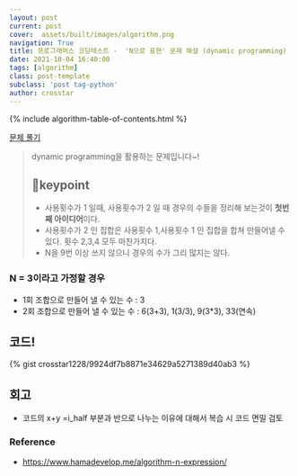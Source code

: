 ```yaml
---
layout: post
current: post
cover:  assets/built/images/algorithm.png
navigation: True
title: 프로그래머스 코딩테스트 -  'N으로 표현' 문제 해설 (dynamic programming)
date: 2021-10-04 16:40:00
tags: [algorithm]
class: post-template
subclass: 'post tag-python'
author: crosstar
---
```


{% include algorithm-table-of-contents.html %}


[문제 풀기](https://www.welcomekakao.com/learn/courses/30/lessons/42895#)


> dynamic programming을 활용하는 문제입니다~!
> ## 🧐keypoint
> - 사용횟수가 1 일때, 사용횟수가 2 일 때 경우의 수들을 정리해 보는것이 **첫번째 아이디어**이다. 
> - 사용횟수가 2 인 집합은 사용횟수 1,사용횟수 1 인 집합을 합쳐 만들어낼 수 있다. 횟수 2,3,4 모두 마찬가지다.
> - N을 9번 이상 쓰지 않으니 경우의 수가 그리 많지는 않다.

### N = 3이라고 가정할 경우
- 1회 조합으로 만들어 낼 수 있는 수 : 3
- 2회 조합으로 만들어 낼 수 있는 수 : 6(3+3), 1(3/3), 9(3*3), 33(연속)


## 코드!
{% gist crosstar1228/9924df7b8871e34629a5271389d40ab3 %}


## 회고
 - 코드의 x+y =i_half 부분과 반으로 나누는 이유에 대해서 복습 시 코드 면밀 검토
### Reference
- https://www.hamadevelop.me/algorithm-n-expression/